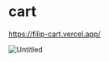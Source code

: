 # cart

https://filip-cart.vercel.app/

![Untitled](https://github.com/filiptrifunovic-mile/cart/assets/114927397/c408bc82-3e4f-4d1c-ab76-bdbf8d312c10)
